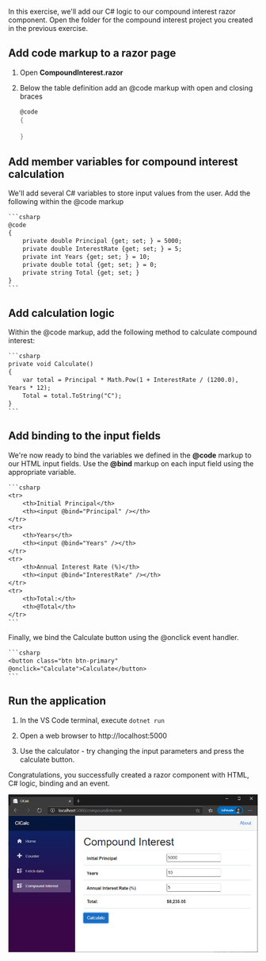 In this exercise, we'll add our C# logic to our compound interest razor component. Open the folder for the compound interest project you created in the previous exercise.

## Add code markup to a razor page

1. Open **CompoundInterest.razor**

1. Below the table definition add an @code markup with open and closing braces

    ```csharp
    @code 
    {

    }
    ```

## Add member variables for compound interest calculation

We'll add several C# variables to store input values from the user. Add the following within the @code markup

    ```csharp
    @code
    {
        private double Principal {get; set; } = 5000;
        private double InterestRate {get; set; } = 5;
        private int Years {get; set; } = 10;
        private double total {get; set; } = 0;
        private string Total {get; set; }
    }
    ```

## Add calculation logic 

Within the @code markup, add the following method to calculate compound interest:

    ```csharp
    private void Calculate()
    {
        var total = Principal * Math.Pow(1 + InterestRate / (1200.0), Years * 12);
        Total = total.ToString("C");
    }
    ```

## Add binding to the input fields

We're now ready to bind the variables we defined in the **@code** markup to our HTML input fields. Use the **@bind** markup on each input field using the appropriate variable.

    ```csharp
    <tr>
        <th>Initial Principal</th>
        <th><input @bind="Principal" /></th>
    </tr>
    <tr>
        <th>Years</th>
        <th><input @bind="Years" /></th>
    </tr>
    <tr>
        <th>Annual Interest Rate (%)</th>
        <th><input @bind="InterestRate" /></th>
    </tr>
    <tr>
        <th>Total:</th>
        <th>@Total</th>
    </tr>
    ```

Finally, we bind the Calculate button using the @onclick event handler.

    ```csharp
    <button class="btn btn-primary" @onclick="Calculate">Calculate</button>
    ```

## Run the application 

1. In the VS Code terminal, execute `dotnet run`

1. Open a web browser to http://localhost:5000  

1. Use the calculator - try changing the input parameters and press the calculate button.

Congratulations, you successfully created a razor component with HTML, C# logic, binding and an event.

![Image showing Blazor application running the browser](../media/calc-app.png)